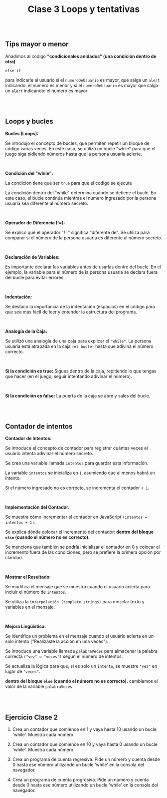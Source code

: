 <h1 align="center"> Clase 3 Loops y tentativas</h1>

<br>
<br>

## Tips mayor o menor

Añadimos al codigo **"condicionales anidados" (una condición dentro de otra)** 

`else if`

para indicarle al usuario si el `numeroDeUsuario` es mayor, que salga un `alert` indicando: el numero es menor y si el `numeroDeUsuario` es mayor que salga un `alert` indicando: el numero es mayor

<br>
<br>

## Loops y bucles

**Bucles (Loops):** 

Se introdujo el concepto de bucles, que permiten repetir un bloque de código varias veces. En este caso, se utilizó un bucle "while" para que el juego siga pidiendo números hasta que la persona usuaria acierte.

<br>

**Condición del "while":**

La condicion tiene que ser `true` para que el codigo se ejecute

La condición dentro del "while" determina cuándo se detiene el bucle. En este caso, el bucle continúa mientras el número ingresado por la persona usuaria sea diferente al número secreto.

<br>

**Operador de Diferencia (!=):**

Se explicó que el operador "!=" significa "diferente de". Se utiliza para comparar si el número de la persona usuaria es diferente al número secreto.

<br>

**Declaración de Variables:** 

Es importante declarar las variables antes de usarlas dentro del bucle. En el ejemplo, la variable para el número de la persona usuaria se declara fuera del bucle para evitar errores.

<br>

**Indentación:** 

Se destacó la importancia de la indentación (espacios) en el código para que sea más fácil de leer y entender la estructura del programa.

<br>

**Analogía de la Caja:** 

Se utilizó una analogía de una caja para explicar el `"while"`. La persona usuaria está atrapada en la caja `(el bucle)` hasta que adivina el número correcto.

<br>

**Si la condición es true:** Sigues dentro de la caja, repitiendo lo que tengas que hacer (en el juego, seguir intentando adivinar el número).

<br>

**Si la condición es false:** La puerta de la caja se abre y sales del bucle.

<br>
<br>

## Contador de intentos

**Contador de Intentos:**

Se introduce el concepto de contador para registrar cuántas veces el usuario intenta adivinar el número secreto.

Se crea una variable llamada `intentos` para guardar esta información.

La variable `intentos` se inicializa en `1`, asumiendo que al menos habrá un intento.

Si el número ingresado no es correcto, se incrementa el contador `+ 1`.

<br>

**Implementación del Contador:**

Se muestra cómo incrementar el contador en JavaScript `(intentos = intentos + 1)`.

Se explica dónde colocar el incremento del contador: **dentro del bloque `else` (cuando el número no es correcto).**

Se menciona que también se podría inicializar el contador en 0 y colocar el incremento fuera de las condiciones, pero se prefiere la primera opción por claridad.

<br>

**Mostrar el Resultado:**

Se modifica el mensaje que se muestra cuando el usuario acierta para incluir el número de `intentos`.

Se utiliza la `interpolación (template strings)` para mezclar texto y variables en el mensaje.

<br>

**Mejora Lingüística:**

Se identifica un problema en el mensaje cuando el usuario acierta en un solo intento ("Realizaste la acción en una veces").

Se introduce una variable llamada `palabraVeces` para almacenar la palabra correcta `("vez" o "veces")` según el número de intentos.

Se actualiza la lógica para que, si es solo un `intento`, se muestre `"vez"` en lugar de `"veces"`.

**dentro del bloque `else` (cuando el número no es correcto).** cambiamos el valor de la variable `palabraVeces`

<br>
<br>

## Ejercicio Clase 2

1. Crea un contador que comience en 1 y vaya hasta 10 usando un bucle 'while'. Muestra cada número.

2. Crea un contador que comience en 10 y vaya hasta 0 usando un bucle 'while'. Muestra cada número.

3. Crea un programa de cuenta regresiva. Pide un número y cuenta desde 0 hasta ese número utilizando un bucle 'while' en la consola del navegador.

4. Crea un programa de cuenta progresiva. Pide un número y cuenta desde 0 hasta ese número utilizando un bucle 'while' en la consola del navegador.


